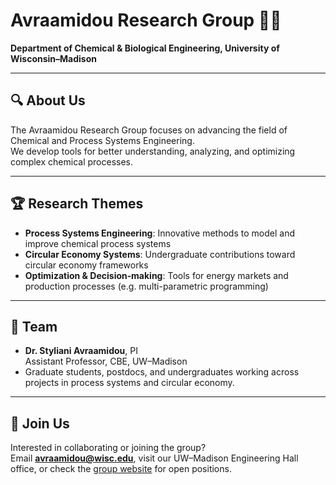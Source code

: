 # Avraamidou Research Group 🧪🔬  
**Department of Chemical & Biological Engineering, University of Wisconsin–Madison**

---

## 🔍 About Us  
The Avraamidou Research Group focuses on advancing the field of Chemical and Process Systems Engineering.  
We develop tools for better understanding, analyzing, and optimizing complex chemical processes.

---

## 🏆 Research Themes  
- **Process Systems Engineering**: Innovative methods to model and improve chemical process systems  
- **Circular Economy Systems**: Undergraduate contributions toward circular economy frameworks  
- **Optimization & Decision‑making**: Tools for energy markets and production processes (e.g. multi-parametric programming)

---

## 👥 Team  
- **Dr. Styliani Avraamidou**, PI  
  Assistant Professor, CBE, UW–Madison
- Graduate students, postdocs, and undergraduates working across projects in process systems and circular economy.

---

## 🤝 Join Us  
Interested in collaborating or joining the group?  
Email **avraamidou@wisc.edu**, visit our UW–Madison Engineering Hall office, or check the [group website](https://avraamidougroup.che.wisc.edu) for open positions.


